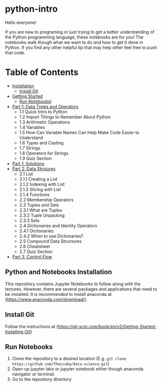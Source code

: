 # python-intro
Hello everyone!

If you are new to programing or just trying to get a better understanding of the Python programming language, these notebooks are for you! The notebooks walk though what we want to do and how to get it done in Python. If you find any other helpful tip that may help other feel free to push that code.

Table of Contents
=================

  * [Installation](#notebooks-installation)
    * [Install Git](#install-git)
  * [Getting Started](#getting-started)
    * [Run Notebooks](#run-notebooks))
  * [Part 1: Data Types and Operators](Intro-Data-Types-and-Operators.ipynb)
      * 1.1 Quick Intro to Python
      * 1.2 Import Things to Remember About Python
      * 1.3 Arithmetic Operations
      * 1.4 Variables
      * 1.5 How Can Variable Names Can Help Make Code Easier to Understand
      * 1.6 Types and Casting
      * 1.7 Strings
      * 1.8 Operators for Strings
      * 1.9 Quiz Section
  * [Part 1: Solutions](Intro-Data-Types-and-Operators-Solution.ipynb)
  * [Part 2: Data Strutures](Data-Structures.ipynb)
      * 2.1 List
       * 2.1.1 Creating a List
       * 2.1.2 Indexing with List
       * 2.1.3 Slicing with List
       * 2.1.4 Functions
      * 2.2 Membership Operators
      * 2.3 Tuples and Sets
       * 2.3.1 What are Tuples
       * 2.3.2 Tuple Unpacking
       * 2.3.3 Sets
      * 2.4 Dictionaries and Identity Operators
       * 2.4.1 Dictionaries
       * 2.4.2 When to use Dictionaries?
      * 2.5 Compound Data Structures
      * 2.6 Cheatsheet
      * 2.7 Quiz Section
   * [Part 3: Control Flow](Control-Flow.ipynb)


## Python and Notebooks Installation
This repository contains Jupyter Notebooks to follow along with the lectures. However, there are several
packages and applications that need to be installed. It is recommended to install anaconda at (https://www.anaconda.com/download/).

## Install Git
Follow the instructions at (https://git-scm.com/book/en/v2/Getting-Started-Installing-Git)

## Run Notebooks
1. Clone the repository to a desired location (E.g. `git clone https://github.com/Thescuba/data-science.git`)
2. Open up jupyter labs or jupyter notebook either though anaconda navigator or terminal. 
3. Go to the repository directory
